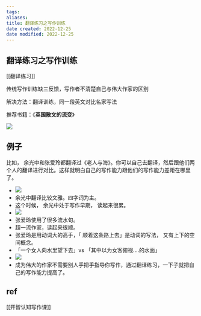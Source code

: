 ```yaml
---
tags: 
aliases: 
title: 翻译练习之写作训练
date created: 2022-12-25
date modified: 2022-12-25
---
```


## 翻译练习之写作训练

[[翻译练习]]

传统写作训练缺三反馈，写作者不清楚自己与伟大作家的区别

解决方法：翻译训练，同一段英文对比名家写法

推荐书籍：《**英国散文的流变**》


![](https://xxpic.oss-cn-qingdao.aliyuncs.com/pic/20221225194135.png)

## 例子

比如， 余光中和张爱玲都翻译过《老人与海》。你可以自己去翻译，然后跟他们两个人的翻译进行对比。这样就明白自己的写作能力跟他们的写作能力差距在哪里了。
- ![](https://xxpic.oss-cn-qingdao.aliyuncs.com/pic/20221225194940.png)
- 余光中翻译比较文雅。四字词为主。
- 这个时候， 余光中处于写作早期， 读起来很累。 
- ![](https://xxpic.oss-cn-qingdao.aliyuncs.com/pic/20221225194815.png)
- 张爱玲使用了很多流水句。
- 超一流作家，读起来很顺。 
- 张爱玲是用动词大的高手，「 顺着这条路上去」是动词的写法， 又有上下的空间概念。 
- 「一个女人向水里望下去」vs 「其中以为女客俯视....的水面」
- ![](https://xxpic.oss-cn-qingdao.aliyuncs.com/pic/20221225194621.png)
- 成为伟大的作家不需要别人手把手指导你写作，通过翻译练习，一下子就把自己的写作能力提高了。



## ref

[[开智认知写作课]]